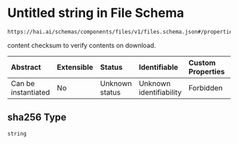# Untitled string in File Schema

```txt
https://hai.ai/schemas/components/files/v1/files.schema.json#/properties/sha256
```

content checksum to verify contents on download.

| Abstract            | Extensible | Status         | Identifiable            | Custom Properties | Additional Properties | Access Restrictions | Defined In                                                                                        |
| :------------------ | :--------- | :------------- | :---------------------- | :---------------- | :-------------------- | :------------------ | :------------------------------------------------------------------------------------------------ |
| Can be instantiated | No         | Unknown status | Unknown identifiability | Forbidden         | Allowed               | none                | [files.schema.json\*](../../schemas/components/files/v1/files.schema.json "open original schema") |

## sha256 Type

`string`
